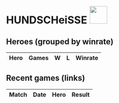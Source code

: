 # HUNDSCHeiSSE <img src="https://avatars.steamstatic.com/4de25690c67e56aa772c438c4eeb4f949647c827_full.jpg" width="48" height="48"/>

## Heroes (grouped by winrate)

| Hero | Games | W | L | Winrate |
|:-----|-----:|--:|--:|--------:|

## Recent games (links)

| Match | Date | Hero | Result |
|:------|:-----|:-----|:-------|
